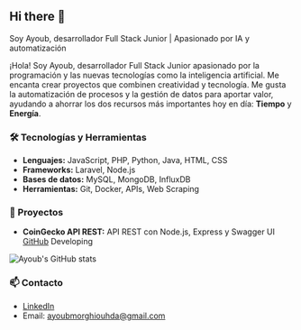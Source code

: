 ## Hi there 👋
Soy Ayoub, desarrollador Full Stack Junior | Apasionado por IA y automatización

¡Hola! Soy Ayoub, desarrollador Full Stack Junior apasionado por la programación y las nuevas tecnologías como la inteligencia artificial. Me encanta crear proyectos que combinen creatividad y tecnología.
Me gusta la automatización de procesos y la gestión de datos para aportar valor, ayudando a ahorrar los dos recursos más importantes hoy en día: **Tiempo** y **Energía**.

### 🛠 Tecnologías y Herramientas
- **Lenguajes:** JavaScript, PHP, Python, Java, HTML, CSS
- **Frameworks:** Laravel, Node.js
- **Bases de datos:** MySQL, MongoDB, InfluxDB
- **Herramientas:** Git, Docker, APIs, Web Scraping

### 🚀 Proyectos
- **CoinGecko API REST:** API REST con Node.js, Express y Swagger UI [GitHub](https://github.com/ayoubMO19/coingecko-api-node) Developing

![Ayoub's GitHub stats](https://github-readme-stats.vercel.app/api?username=ayoubMO19&show_icons=true&theme=radical)

### 📫 Contacto
- [LinkedIn](https://www.linkedin.com/in/ayoub-morghi-ouhda/)
- Email: ayoubmorghiouhda@gmail.com
